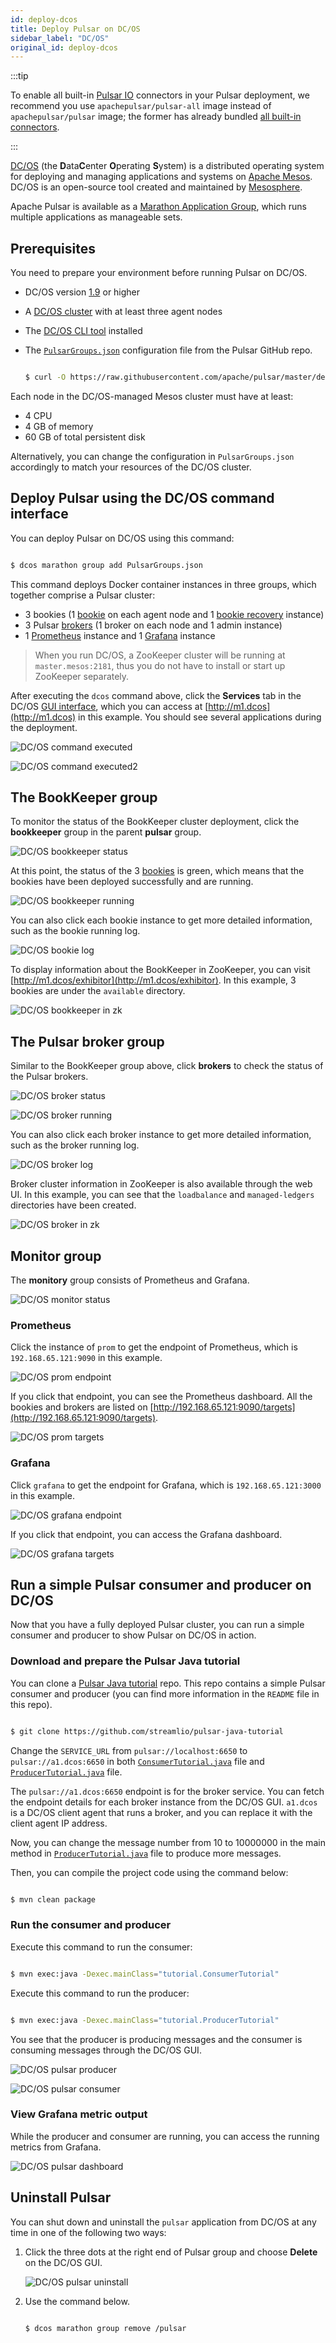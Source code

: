 ```yaml
---
id: deploy-dcos
title: Deploy Pulsar on DC/OS
sidebar_label: "DC/OS"
original_id: deploy-dcos
---
```


:::tip

To enable all built-in [Pulsar IO](io-overview.md) connectors in your Pulsar deployment, we recommend you use `apachepulsar/pulsar-all` image instead of `apachepulsar/pulsar` image; the former has already bundled [all built-in connectors](io-overview.md#working-with-connectors).

:::

[DC/OS](https://dcos.io/) (the <strong>D</strong>ata<strong>C</strong>enter <strong>O</strong>perating <strong>S</strong>ystem) is a distributed operating system for deploying and managing applications and systems on [Apache Mesos](http://mesos.apache.org/). DC/OS is an open-source tool created and maintained by [Mesosphere](https://mesosphere.com/).

Apache Pulsar is available as a [Marathon Application Group](https://mesosphere.github.io/marathon/docs/application-groups.html), which runs multiple applications as manageable sets.

## Prerequisites

You need to prepare your environment before running Pulsar on DC/OS.

* DC/OS version [1.9](https://docs.mesosphere.com/1.9/) or higher
* A [DC/OS cluster](https://docs.mesosphere.com/1.9/installing/) with at least three agent nodes
* The [DC/OS CLI tool](https://docs.mesosphere.com/1.9/cli/install/) installed
* The [`PulsarGroups.json`](https://github.com/apache/pulsar/blob/master/deployment/dcos/PulsarGroups.json) configuration file from the Pulsar GitHub repo.

  ```bash

  $ curl -O https://raw.githubusercontent.com/apache/pulsar/master/deployment/dcos/PulsarGroups.json

  ```

Each node in the DC/OS-managed Mesos cluster must have at least:

* 4 CPU
* 4 GB of memory
* 60 GB of total persistent disk

Alternatively, you can change the configuration in `PulsarGroups.json` accordingly to match your resources of the DC/OS cluster.

## Deploy Pulsar using the DC/OS command interface

You can deploy Pulsar on DC/OS using this command:

```bash

$ dcos marathon group add PulsarGroups.json

```

This command deploys Docker container instances in three groups, which together comprise a Pulsar cluster:

* 3 bookies (1 [bookie](reference-terminology.md#bookie) on each agent node and 1 [bookie recovery](http://bookkeeper.apache.org/docs/latest/admin/autorecovery/) instance)
* 3 Pulsar [brokers](reference-terminology.md#broker) (1 broker on each node and 1 admin instance)
* 1 [Prometheus](http://prometheus.io/) instance and 1 [Grafana](https://grafana.com/) instance


> When you run DC/OS, a ZooKeeper cluster will be running at `master.mesos:2181`, thus you do not have to install or start up ZooKeeper separately.

After executing the `dcos` command above, click the **Services** tab in the DC/OS [GUI interface](https://docs.mesosphere.com/latest/gui/), which you can access at [http://m1.dcos](http://m1.dcos) in this example. You should see several applications during the deployment.

![DC/OS command executed](/assets/dcos_command_execute.png)

![DC/OS command executed2](/assets/dcos_command_execute2.png)

## The BookKeeper group

To monitor the status of the BookKeeper cluster deployment, click the **bookkeeper** group in the parent **pulsar** group.

![DC/OS bookkeeper status](/assets/dcos_bookkeeper_status.png)

At this point, the status of the 3 [bookies](reference-terminology.md#bookie) is green, which means that the bookies have been deployed successfully and are running.

![DC/OS bookkeeper running](/assets/dcos_bookkeeper_run.png)

You can also click each bookie instance to get more detailed information, such as the bookie running log.

![DC/OS bookie log](/assets/dcos_bookie_log.png)

To display information about the BookKeeper in ZooKeeper, you can visit [http://m1.dcos/exhibitor](http://m1.dcos/exhibitor). In this example, 3 bookies are under the `available` directory.

![DC/OS bookkeeper in zk](/assets/dcos_bookkeeper_in_zookeeper.png)

## The Pulsar broker group

Similar to the BookKeeper group above, click **brokers** to check the status of the Pulsar brokers.

![DC/OS broker status](/assets/dcos_broker_status.png)

![DC/OS broker running](/assets/dcos_broker_run.png)

You can also click each broker instance to get more detailed information, such as the broker running log.

![DC/OS broker log](/assets/dcos_broker_log.png)

Broker cluster information in ZooKeeper is also available through the web UI. In this example, you can see that the `loadbalance` and `managed-ledgers` directories have been created.

![DC/OS broker in zk](/assets/dcos_broker_in_zookeeper.png)

## Monitor group

The **monitory** group consists of Prometheus and Grafana.

![DC/OS monitor status](/assets/dcos_monitor_status.png)

### Prometheus

Click the instance of `prom` to get the endpoint of Prometheus, which is `192.168.65.121:9090` in this example.

![DC/OS prom endpoint](/assets/dcos_prom_endpoint.png)

If you click that endpoint, you can see the Prometheus dashboard. All the bookies and brokers are listed on [http://192.168.65.121:9090/targets](http://192.168.65.121:9090/targets).

![DC/OS prom targets](/assets/dcos_prom_targets.png)

### Grafana

Click `grafana` to get the endpoint for Grafana, which is `192.168.65.121:3000` in this example.

![DC/OS grafana endpoint](/assets/dcos_grafana_endpoint.png)

If you click that endpoint, you can access the Grafana dashboard.

![DC/OS grafana targets](/assets/dcos_grafana_dashboard.png)

## Run a simple Pulsar consumer and producer on DC/OS

Now that you have a fully deployed Pulsar cluster, you can run a simple consumer and producer to show Pulsar on DC/OS in action.

### Download and prepare the Pulsar Java tutorial

You can clone a [Pulsar Java tutorial](https://github.com/streamlio/pulsar-java-tutorial) repo. This repo contains a simple Pulsar consumer and producer (you can find more information in the `README` file in this repo).

```bash

$ git clone https://github.com/streamlio/pulsar-java-tutorial

```

Change the `SERVICE_URL` from `pulsar://localhost:6650` to `pulsar://a1.dcos:6650` in both [`ConsumerTutorial.java`](https://github.com/streamlio/pulsar-java-tutorial/blob/master/src/main/java/tutorial/ConsumerTutorial.java) file and [`ProducerTutorial.java`](https://github.com/streamlio/pulsar-java-tutorial/blob/master/src/main/java/tutorial/ProducerTutorial.java) file.

The `pulsar://a1.dcos:6650` endpoint is for the broker service. You can fetch the endpoint details for each broker instance from the DC/OS GUI. `a1.dcos` is a DC/OS client agent that runs a broker, and you can replace it with the client agent IP address.

Now, you can change the message number from 10 to 10000000 in the main method in [`ProducerTutorial.java`](https://github.com/streamlio/pulsar-java-tutorial/blob/master/src/main/java/tutorial/ProducerTutorial.java) file to produce more messages.

Then, you can compile the project code using the command below:

```bash

$ mvn clean package

```

### Run the consumer and producer

Execute this command to run the consumer:

```bash

$ mvn exec:java -Dexec.mainClass="tutorial.ConsumerTutorial"

```

Execute this command to run the producer:

```bash

$ mvn exec:java -Dexec.mainClass="tutorial.ProducerTutorial"

```

You see that the producer is producing messages and the consumer is consuming messages through the DC/OS GUI.

![DC/OS pulsar producer](/assets/dcos_producer.png)

![DC/OS pulsar consumer](/assets/dcos_consumer.png)

### View Grafana metric output

While the producer and consumer are running, you can access the running metrics from Grafana.

![DC/OS pulsar dashboard](/assets/dcos_metrics.png)


## Uninstall Pulsar

You can shut down and uninstall the `pulsar` application from DC/OS at any time in one of the following two ways:

1. Click the three dots at the right end of Pulsar group and choose **Delete** on the DC/OS GUI.

   ![DC/OS pulsar uninstall](/assets/dcos_uninstall.png)

2. Use the command below.

   ```bash

   $ dcos marathon group remove /pulsar

   ```

